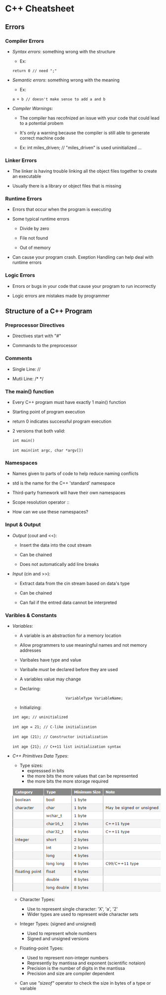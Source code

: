 # C++ Cheatsheet

## Errors

### Compiler Errors

* *Syntax errors*: something wrong with the structure
  
  - Ex: 
  ```
  return 0 // need ";"
  ```

* *Semantic errors*: something wrong with the meaning

  - Ex: 
  ```
  a + b // doesn't make sense to add a and b
  ```

* *Compiler Warnings*: 

  - The compiler has recofnized an issue with your code that could lead to a potential probem

  - It's only a warning because the compiler is still able to generate correct machine code
  
  - Ex: int miles_driven; // "miles_driven" is used uninitialized ...

### Linker Errors

* The linker is having trouble linking all the object files together to create an executable

* Usually there is a library or object files that is missing

### Runtime Errors

* Errors that occur when the program is executing

* Some typical runtime errors

  - Divide by zero

  - File not found

  - Out of memory

* Can cause your program crash. Exeption Handling can help deal with runtime errors

### Logic Errors

* Errors or bugs in your code that cause your program to run incorrectly

* Logic errors are mistakes made by programmer


## Structure of a C++ Program

### Preprocessor Directives

* Directives start with "#"

* Commands to the preprocessor

### Comments

* Single Line: //

* Mutli Line: /* */

### The main() function

* Every C++ program must have exactly 1 main() function

* Starting point of program execution

* return 0 indicates successful program execution

* 2 versions that both valid:

  ```
  int main()

  int main(int argc, char *argv[])
  ```
### Namespaces

* Names given to parts of code to help reduce naming conflicts

* std is the name for the C++ 'standard' namespace

* Third-party framework will have their own namespaces

* Scope resolution operator ::

* How can we use these namespaces?

### Input & Output

* *Output* (cout and <<):

  - Insert the data into the cout stream

  - Can be chained

  - Does not automatically add line breaks

* *Input* (cin and >>):

  - Extract data from the cin stream based on data's type

  - Can be chained

  - Can fail if the entred data cannot be interpreted

### Varibles & Constants

* *Variables*:

  - A variable is an abstraction for a memory location

  - Allow programmers to use meaningful names and not memory addresses
  
  - Varibales have type and value

  - Variballe *must* be declared before they are used

  - A variables value may change

  - Declaring:          
  ```
                          VariableType VariableName;
  ```

  - Initializing:
  ```
  int age; // uninitialized
  
  int age = 21; // C-like initialization

  int age (21); // Constructor initialization

  int age {21}; // C++11 list initialization syntax
  ```

* *C++ Primitives Data Types*:

  - Type sizes:
    + expresssed in bits
    + the more bits the more values that can be represented
    + the more bits the more storage required

  ![type-size](https://raw.githubusercontent.com/nguyenchiemminhvu/CPP-Tutorial/master/1-cpp-co-ban/1-4-bien-va-cac-kieu-du-lieu-trong-cpp/10.png)

  - Character Types:
    + Use to represent single character: 'X', 'a', '2'
    + Wider types are used to represent wide character sets

  - Integer Types: (signed and unsigned)
    + Used to represent whole numbers
    + Signed and unsigned versions

  - Floating-point Types:
    + Used to represent non-integer numbers
    + Represently by mantissa and exponent (scientific notaion)
    + Precision is the number of digits in the mantissa
    + Precision and size are compiler dependent
  
  - Can use *"sizeof"* operator to check the size in bytes of a type or variable
  




